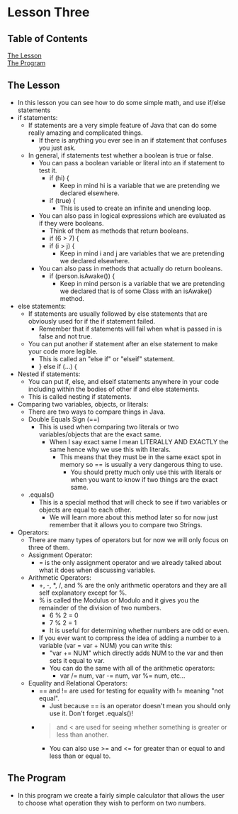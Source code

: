 # Lesson Three

## Table of Contents  
[The Lesson](#lesson)  
[The Program](#program)  

<a name="lesson"/>

## The Lesson

* In this lesson you can see how to do some simple math, and use if/else statements
 * if statements:
	 * If statements are a very simple feature of Java that can do some really amazing and complicated things.
		 * If there is anything you ever see in an if statement that confuses you just ask.
	 * In general, if statements test whether a boolean is true or false.
		 * You can pass a boolean variable or literal into an if statement to test it.
			 * if (hi) {
				 * Keep in mind hi is a variable that we are pretending we declared elsewhere.
			 * if (true) {
				 * This is used to create an infinite and unending loop.
		 * You can also pass in logical expressions which are evaluated as if they were booleans.
			 * Think of them as methods that return booleans.
			 * if (6 > 7) {
			 * if (i > j) {
				 * Keep in mind i and j are variables that we are pretending we declared elsewhere.
		 * You can also pass in methods that actually do return booleans.
			 * if (person.isAwake()) {
				 * Keep in mind person is a variable that we are pretending we declared that is of some Class with an isAwake() method.
 * else statements:
	 * If statements are usually followed by else statements that are obviously used for if the if statement failed.
		 * Remember that if statements will fail when what is passed in is false and not true.
	 * You can put another if statement after an else statement to make your code more legible.
		 * This is called an "else if" or "elseif" statement.
		 * } else if (...) {
 * Nested if statements:
	 * You can put if, else, and elseif statements anywhere in your code including within the bodies of other if and else statements.
	 * This is called nesting if statements.
 * Comparing two variables, objects, or literals:
	 * There are two ways to compare things in Java.
	 * Double Equals Sign (==)
		 * This is used when comparing two literals or two variables/objects that are the exact same.
			 * When I say exact same I mean LITERALLY AND EXACTLY the same hence why we use this with literals.
				 * This means that they must be in the same exact spot in memory so == is usually a very dangerous thing to use.
					 * You should pretty much only use this with literals or when you want to know if two things are the exact same.
	 * .equals()
		 * This is a special method that will check to see if two variables or objects are equal to each other.
			 * We will learn more about this method later so for now just remember that it allows you to compare two Strings.
 * Operators:
	 * There are many types of operators but for now we will only focus on three of them.
	 * Assignment Operator:
		 * = is the only assignment operator and we already talked about what it does when discussing variables.
	 * Arithmetic Operators:
		 * +, -, \*, /, and % are the only arithmetic operators and they are all self explanatory except for %.
		 * % is called the Modulus or Modulo and it gives you the remainder of the division of two numbers.
			 * 6 % 2 = 0
			 * 7 % 2 = 1
			 * It is useful for determining whether numbers are odd or even.
		 * If you ever want to compress the idea of adding a number to a variable (var = var + NUM) you can write this:
			 * "var += NUM" which directly adds NUM to the var and then sets it equal to var.
			 * You can do the same with all of the arithmetic operators:
				 * var /= num, var -= num, var %= num, etc...
	 * Equality and Relational Operators:
		 * == and != are used for testing for equality with != meaning "not equal".
			 * Just because == is an operator doesn't mean you should only use it.  Don't forget .equals()!
		 * > and < are used for seeing whether something is greater or less than another.
			 * You can also use >= and <= for greater than or equal to and less than or equal to.


<a name="program"/>

## The Program

 * In this program we create a fairly simple calculator that allows the user to choose what operation they wish to perform on two numbers.
